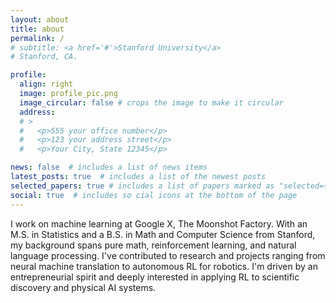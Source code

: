 ```yaml
---
layout: about
title: about
permalink: /
# subtitle: <a href='#'>Stanford University</a>
# Stanford, CA.

profile:
  align: right
  image: profile_pic.png
  image_circular: false # crops the image to make it circular
  address: 
  # >
  #   <p>555 your office number</p>
  #   <p>123 your address street</p>
  #   <p>Your City, State 12345</p>

news: false  # includes a list of news items
latest_posts: true  # includes a list of the newest posts
selected_papers: true # includes a list of papers marked as "selected={true}"
social: true  # includes so cial icons at the bottom of the page
---
```


I work on machine learning at Google X, The Moonshot Factory. With an M.S. in Statistics and a B.S. in Math and Computer Science from Stanford, my background spans pure math, reinforcement learning, and natural language processing. 
I've contributed to research and projects ranging from neural machine translation to autonomous RL for robotics. I'm driven by an entrepreneurial spirit and deeply interested in applying RL to scientific discovery and physical AI systems.